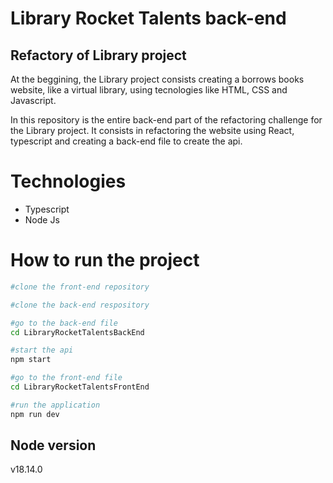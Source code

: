 # Library Rocket Talents back-end
## Refactory of Library project

At the beggining, the Library project consists creating a borrows books website, like a virtual library, using tecnologies like HTML, CSS and Javascript. 

In this repository is the entire back-end part of the refactoring challenge for the Library project. It consists in refactoring the website using React, typescript and creating a back-end file to create the api.

# Technologies
- Typescript
- Node Js

# How to run the project

```bash
#clone the front-end repository

#clone the back-end respository

#go to the back-end file
cd LibraryRocketTalentsBackEnd

#start the api
npm start

#go to the front-end file
cd LibraryRocketTalentsFrontEnd

#run the application
npm run dev
```

## Node version
v18.14.0

